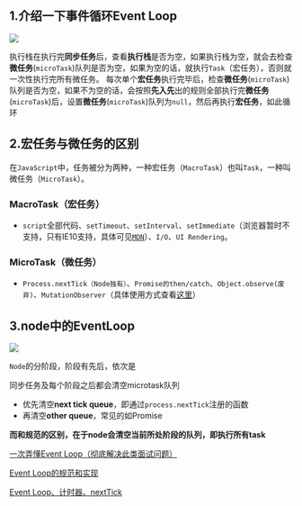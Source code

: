## 1.介绍一下事件循环Event Loop

![](https://gitee.com/ruoyiwen/img/raw/master/blog/15fdcea13361a1ec)

执行栈在执行完**同步任务**后，查看**执行栈**是否为空，如果执行栈为空，就会去检查**微任务**(`microTask`)队列是否为空，如果为空的话，就执行`Task`（宏任务），否则就一次性执行完所有微任务。
 每次单个**宏任务**执行完毕后，检查**微任务**(`microTask`)队列是否为空，如果不为空的话，会按照**先入先**出的规则全部执行完**微任务**(`microTask`)后，设置**微任务**(`microTask`)队列为`null`，然后再执行**宏任务**，如此循环

## 2.宏任务与微任务的区别

在`JavaScript`中，任务被分为两种，一种宏任务（`MacroTask`）也叫`Task`，一种叫微任务（`MicroTask`）。

### MacroTask（宏任务）

- `script`全部代码、`setTimeout`、`setInterval`、`setImmediate`（浏览器暂时不支持，只有IE10支持，具体可见[`MDN`](https://developer.mozilla.org/zh-CN/docs/Web/API/Window/setImmediate)）、`I/O`、`UI Rendering`。

### MicroTask（微任务）

- `Process.nextTick（Node独有）`、`Promise的then/catch`、`Object.observe(废弃)`、`MutationObserver`（具体使用方式查看[这里](http://javascript.ruanyifeng.com/dom/mutationobserver.html)）

## 3.node中的EventLoop

![](https://gitee.com/ruoyiwen/img/raw/master/blog/16109e54b46036d1)

`Node`的分阶段，阶段有先后，依次是 

同步任务及每个阶段之后都会清空microtask队列 

- 优先清空**next tick queue**，即通过`process.nextTick`注册的函数
- 再清空**other queue**，常见的如Promise

**而和规范的区别，在于node会清空当前所处阶段的队列，即执行所有task**





[一次弄懂Event Loop（彻底解决此类面试问题）]( https://juejin.im/post/5c3d8956e51d4511dc72c200#heading-36 )

[Event Loop的规范和实现]( https://juejin.im/post/5a6155126fb9a01cb64edb45 )

[Event Loop、计时器、nextTick]( https://juejin.im/post/5ab7677f6fb9a028d56711d0 )